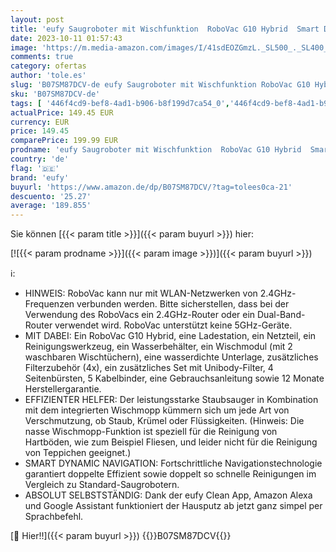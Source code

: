 ```yaml
---
layout: post
title: 'eufy Saugroboter mit Wischfunktion  RoboVac G10 Hybrid  Smart Dynamic Navigation  2-in-1 Sauger & Wischmopp Roboterstaubsauger  2000Pa Saugkraft  Selbstaufladend  ideal für Hartböden Weiß '
date: 2023-10-11 01:57:43
image: 'https://m.media-amazon.com/images/I/41sdEOZGmzL._SL500_._SL400_.jpg'
comments: true
category: ofertas
author: 'tole.es'
slug: 'B07SM87DCV-de eufy Saugroboter mit Wischfunktion RoboVac G10 Hybrid...'
sku: 'B07SM87DCV-de'
tags: [ '446f4cd9-bef8-4ad1-b906-b8f199d7ca54_0','446f4cd9-bef8-4ad1-b906-b8f199d7ca54_7301','Arborist Merchandising Root','Haushaltsreiniger & Staubsauger','Küche, Haushalt & Wohnen','Ratgeber Roboterstaubsauger','Roboterstaubsauger','Self Service','Special Features Stores','Staubsauger','eufy','🇩🇪', ]
actualPrice: 149.45 EUR
currency: EUR
price: 149.45
comparePrice: 199.99 EUR
prodname: 'eufy Saugroboter mit Wischfunktion  RoboVac G10 Hybrid  Smart Dynamic Navigation  2-in-1 Sauger & Wischmopp Roboterstaubsauger  2000Pa Saugkraft  Selbstaufladend  ideal für Hartböden Weiß '
country: 'de'
flag: '🇩🇪'
brand: 'eufy'
buyurl: 'https://www.amazon.de/dp/B07SM87DCV/?tag=tolees0ca-21'
descuento: '25.27'
average: '189.855'
---
```


Sie können [{{< param title >}}]({{< param buyurl >}}) hier:

[![{{< param prodname >}}]({{< param image >}})]({{< param buyurl >}})

ℹ️:

- HINWEIS: RoboVac kann nur mit WLAN-Netzwerken von 2.4GHz-Frequenzen verbunden werden. Bitte sicherstellen, dass bei der Verwendung des RoboVacs ein 2.4GHz-Router oder ein Dual-Band-Router verwendet wird. RoboVac unterstützt keine 5GHz-Geräte.
- MIT DABEI: Ein RoboVac G10 Hybrid, eine Ladestation, ein Netzteil, ein Reinigungswerkzeug, ein Wasserbehälter, ein Wischmodul (mit 2 waschbaren Wischtüchern), eine wasserdichte Unterlage, zusätzliches Filterzubehör (4x), ein zusätzliches Set mit Unibody-Filter, 4 Seitenbürsten, 5 Kabelbinder, eine Gebrauchsanleitung sowie 12 Monate Herstellergarantie.
- EFFIZIENTER HELFER: Der leistungsstarke Staubsauger in Kombination mit dem integrierten Wischmopp kümmern sich um jede Art von Verschmutzung, ob Staub, Krümel oder Flüssigkeiten. (Hinweis: Die nasse Wischmopp-Funktion ist speziell für die Reinigung von Hartböden, wie zum Beispiel Fliesen, und leider nicht für die Reinigung von Teppichen geeignet.)
- SMART DYNAMIC NAVIGATION: Fortschrittliche Navigationstechnologie garantiert doppelte Effizient sowie doppelt so schnelle Reinigungen im Vergleich zu Standard-Saugrobotern.
- ABSOLUT SELBSTSTÄNDIG: Dank der eufy Clean App, Amazon Alexa und Google Assistant funktioniert der Hausputz ab jetzt ganz simpel per Sprachbefehl.

[🛒 Hier!!]({{< param buyurl >}})
{{<world>}}B07SM87DCV{{</world>}}
